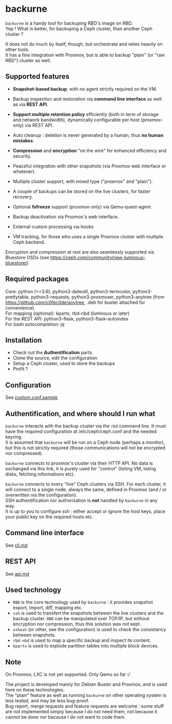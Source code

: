 # backurne

`backurne` is a handy tool for backuping RBD's image on RBD.\
Yep ! What is better, for backuping a Ceph cluster, than another Ceph cluster ?


It does not do much by itself, though, but orchestrate and relies heavily on other tools.\
It has a fine integration with Proxmox, but is able to backup "plain" (or "raw RBD") cluster as well.

Supported features
---
- **Snapshot-based backup**, with no agent strictly required on the VM.
- Backup inspection and restoration via **command line interface** as well as via **REST API**.
- **Support multiple retention policy** efficiently (both in term of storage and network bandwidth), dynamically configurable per host (proxmox-only) via REST API.
- Auto cleanup : deletion is never generated by a human, thus **no human mistakes**.
- **Compression** and **encryption** "on the wire" for enhanced efficiency and security.
- Peaceful integration with other snapshots (via Proxmox web interface or whatever).
- Multiple cluster support, with mixed type ("proxmox" and "plain").
- A couple of backups can be stored on the live clusters, for faster recovery.
- Optional **fsfreeze** support (proxmox-only) via Qemu-quest-agent.
- Backup deactivation via Proxmox's web interface.
- External custom processing via hooks

- VM tracking, for those who uses a single Proxmox cluster with multiple Ceph backend.

Encryption and compression at rest are also seamlessly supported via Bluestore OSDs (see https://ceph.com/community/new-luminous-bluestore/)

Required packages
---

Core: python (>=3.6), python3-dateutil, python3-termcolor, python3-prettytable, python3-requests, python3-proxmoxer, python3-anytree (from https://github.com/c0fec0de/anytree, .deb for buster attached for convenience) \
For mapping (optional): kpartx, rbd-nbd (luminous or later)\
For the REST API: python3-flask, python3-flask-autoindex\
For bash autocompletion: jq


Installation
---

 - Check out the **Authentification** parts.
 - Clone the source, edit the configuration
 - Setup a Ceph cluster, used to store the backups
 - Profit ?

Configuration
---

See [custom.conf.sample](custom.conf.sample)

Authentification, and where should I run what
---

`backurne` interacts with the backup cluster via the `rbd` command line. It must have the required configuration at /etc/ceph/ceph.conf and the needed keyring.\
It is assumed that `backurne` will be run on a Ceph node (perhaps a monitor), but this is not strictly required (those communications will not be encrypted nor compressed).

`backurne` connects to proxmox's cluster via their HTTP API. No data is exchanged via this link, it is purely used for "control" (listing VM, listing disks, fetching informations etc).

`backurne` connects to every "live" Ceph clusters via SSH. For each cluster, it will connect to a single node, always the same, defined in Proxmox (and / or overwritten via the configuration).\
SSH authentification nor authorization is **not** handled by `backurne` in any way.\
It is up to you to configure ssh : either accept or ignore the host keys, place your public key on the required hosts etc.

Command line interface
---

See [cli.md](cli.md)

REST API
---

See [api.md](api.md)

Used technology
---

 - `RBD` is the core technology used by `backurne` : it provides snapshot export, import, diff, mapping etc.
 - `ssh` is used to transfert the snapshots between the live clusters and the backup cluster. `RBD` can be manipulated over TCP/IP, but without encryption nor compression, thus this solution was not kept.
 - `xxhash` (or other, see the configuration) is used to check the consistancy between snapshots.
 - `rbd-nbd` is used to map a specific backup and inspect its content.
 - `kpartx` is used to explode partition tables into multiple block devices.


Note
---
On Proxmox, LXC is not yet supported. Only Qemu so far :/

The project is developed mainly for Debian Buster and Proxmox, and is used here on these technologies.\
The "plain" feature as well as running `backurne` on other operating system is less tested, and may be less bug-proof.\
Bug report, merge requests and feature requests are welcome : some stuff are not implemented simply because I do not need them, not because it cannot be done nor because I do not want to code them.
